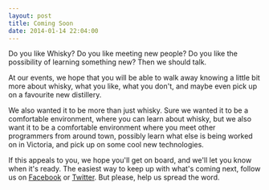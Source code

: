 ```yaml
---
layout: post
title: Coming Soon
date: 2014-01-14 22:04:00
---
```


Do you like Whisky? Do you like meeting new people? Do you like the possibility of learning something new? Then we should talk.

At our events, we hope that you will be able to walk away knowing a little bit more about whisky, what you like, what you don't, and maybe even pick up on a favourite new distillery.

We also wanted it to be more than just whisky. Sure we wanted it to be a comfortable environment, where you can learn about whisky, but we also 
want it to be a comfortable environment where you meet other programmers from around town, possibly learn what else is being worked on in Victoria, 
and pick up on some cool new technologies.

If this appeals to you, we hope you'll get on board, and we'll let you know when it's ready. The easiest way to keep up with what's coming next, follow us on [Facebook](https://www.facebook.com/whiskydev) 
or [Twitter](https://twitter.com/whiskydev). But please, help us spread the word.
